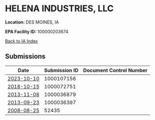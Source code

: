 # HELENA INDUSTRIES, LLC

**Location:** DES MOINES, IA

**EPA Facility ID:** 100000203674

[Back to IA Index](../../index.md)

## Submissions

| Date | Submission ID | Document Control Number |
|------|--------------|-------------------------|
| [2023-10-10](submissions/1000107156.md) | 1000107156 |  |
| [2018-10-15](submissions/1000072751.md) | 1000072751 |  |
| [2013-11-08](submissions/1000036879.md) | 1000036879 |  |
| [2013-09-23](submissions/1000036397.md) | 1000036397 |  |
| [2008-08-25](submissions/52435.md) | 52435 |  |
